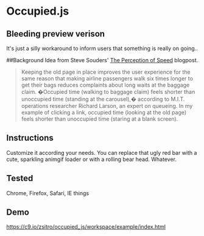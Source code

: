 Occupied.js
=========

## Bleeding preview verison
It's just a silly workaround to inform users that something is really on going..

##Background
Idea from Steve Souders' [The Perception of Speed](http://www.stevesouders.com/blog/2012/12/03/the-perception-of-speed/?sleep=5) blogpost.
> Keeping the old page in place improves the user experience for the same reason that making airline passengers walk six times longer to get their bags reduces complaints about long waits at the baggage claim. �Occupied time (walking to baggage claim) feels shorter than unoccupied time (standing at the carousel),� according to M.I.T. operations researcher Richard Larson, an expert on queueing. In my example of clicking a link, occupied  time (looking at the old page) feels shorter than unoccupied time (staring at a blank screen).


## Instructions
Customize it according your needs.
You can replace that ugly red bar with a cute, sparkling animgif loader or with a rolling bear head. Whatever.

## Tested
Chrome, Firefox, Safari, IE things

## Demo
https://c9.io/zsitro/occupied_js/workspace/example/index.html